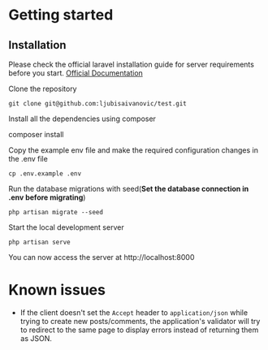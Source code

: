 
# Getting started

## Installation

Please check the official laravel installation guide for server requirements before you start. [Official Documentation](https://laravel.com/docs/9.x/installation)


Clone the repository

    git clone git@github.com:ljubisaivanovic/test.git

Install all the dependencies using composer

composer install

Copy the example env file and make the required configuration changes in the .env file

    cp .env.example .env

Run the database migrations with seed(**Set the database connection in .env before migrating**)

    php artisan migrate --seed

Start the local development server

    php artisan serve

You can now access the server at http://localhost:8000

# Known issues

- If the client doesn't set the `Accept` header to `application/json` while trying to create new posts/comments, the application's validator will try to redirect to the same page to display errors instead of returning them as JSON.
